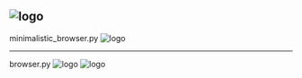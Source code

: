 ![logo](http://i.imgur.com/qxC9PbI.png)
----
minimalistic_browser.py
![logo](http://i.imgur.com/Bk1crvk.png)

----

browser.py
![logo](http://i.imgur.com/eS1Ev1a.png)
![logo](http://i.imgur.com/LUwM3kN.png)


